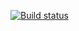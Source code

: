 [![Build status](https://ci.appveyor.com/api/projects/status/69uxsjx54904vqu6/branch/master?svg=true)](https://ci.appveyor.com/project/leyli05/deliverycard-lxpv9/branch/master)
